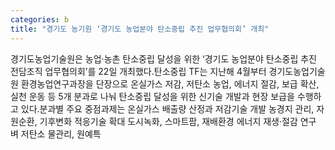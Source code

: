 ```yaml
---
categories: b
title: "경기도 농기원 ‘경기도 농업분야 탄소중립 추진 업무협의회’ 개최"
---
```

경기도농업기술원은 농업·농촌 탄소중립 달성을 위한 ‘경기도 농업분야 탄소중립 추진 전담조직 업무협의회’를 22일 개최했다.탄소중립 TF는 지난해 4월부터 경기도농업기술원 환경농업연구과장을 단장으로 온실가스 저감, 저탄소 농업, 에너지 절감, 보급 확산, 실천 운동 등 5개 분과로 나눠 탄소중립 달성을 위한 신기술 개발과 현장 보급을 수행하고 있다.분과별 주요 중점과제는 온실가스 배출량 산정과 저감기술 개발 농경지 관리, 자원순환, 기후변화 적응기술 확대 도시녹화, 스마트팜, 재배환경 에너지 재생·절감 연구 벼 저탄소 물관리, 원예특